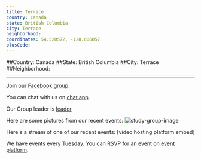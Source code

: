 ```yaml
---
title: Terrace
country: Canada
state: British Columbia
city: Terrace
neighborhood: 
coordinates: 54.520572, -128.606057
plusCode:
---
```


##Country: Canada
##State: British Columbia
##City: Terrace
##Neighborhood: 
*****
Join our [Facebook group](https://www.facebook.com/groups/free.code.camp.terrace).

You can chat with us on [chat app]().

Our Group leader is [leader]()

Here are some pictures from our recent events:
![study-group-image]()

Here's a stream of one of our recent events:
[video hosting platform embed]

We have events every Tuesday. You can RSVP for an event on [event platform]().
